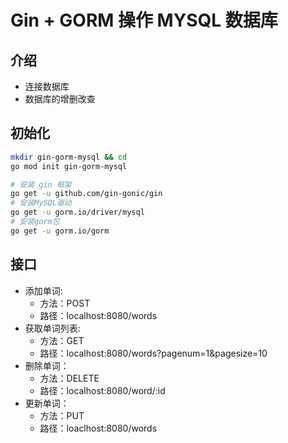 # Gin + GORM 操作 MYSQL 数据库

## 介绍

- 连接数据库
- 数据库的增删改查

## 初始化

```bash
mkdir gin-gorm-mysql && cd
go mod init gin-gorm-mysql

# 安装 gin 框架
go get -u github.com/gin-gonic/gin
# 安装MySQL驱动
go get -u gorm.io/driver/mysql
# 安装gorm包
go get -u gorm.io/gorm
```

## 接口

- 添加单词: 
  - 方法：POST
  - 路径：localhost:8080/words
- 获取单词列表:
  - 方法：GET
  - 路径：localhost:8080/words?pagenum=1&pagesize=10
- 删除单词：
  - 方法：DELETE 
  - 路径：localhost:8080/word/:id
- 更新单词：
  - 方法：PUT
  - 路径：loaclhost:8080/words